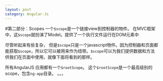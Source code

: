 ```yaml
---
layout: post
category: Angular-Js
---
```

#第二部分：Scopes
一个`$scope`是一个链接view到控制器的物件。 在MVC框架中，这`$scope`就扮演了Model。提供了一个执行文件运行在DOM元素中

尽管听起来有些复杂， 但是`$scope`只是一个javascript物件。因为控制器和页面都能获取`$scope`，所以它可以被用来作为纽带。`$scope`可以为我们提供数据和方法供我们在页面中使用，就像下面将看到的那样。

所有AngularJS 应用都有一个`$rootScope`。 这个`$rootScope`是一个最高级别的scope，包含`ng-app`目录。
。。。